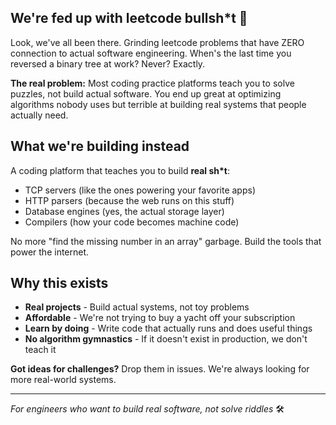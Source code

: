 ## We're fed up with leetcode bullsh*t 😤

Look, we've all been there. Grinding leetcode problems that have ZERO connection to actual software engineering. When's the last time you reversed a binary tree at work? Never? Exactly.

**The real problem:** Most coding practice platforms teach you to solve puzzles, not build actual software. You end up great at optimizing algorithms nobody uses but terrible at building real systems that people actually need.

## What we're building instead

A coding platform that teaches you to build **real sh*t**:
- TCP servers (like the ones powering your favorite apps)
- HTTP parsers (because the web runs on this stuff)
- Database engines (yes, the actual storage layer)
- Compilers (how your code becomes machine code)

No more "find the missing number in an array" garbage. Build the tools that power the internet.

## Why this exists

- **Real projects** - Build actual systems, not toy problems
- **Affordable** - We're not trying to buy a yacht off your subscription
- **Learn by doing** - Write code that actually runs and does useful things
- **No algorithm gymnastics** - If it doesn't exist in production, we don't teach it


**Got ideas for challenges?** Drop them in issues. We're always looking for more real-world systems.

---
*For engineers who want to build real software, not solve riddles* 🛠️
